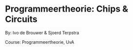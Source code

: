 # Programmeertheorie: Chips & Circuits

By: Ivo de Brouwer & Sjoerd Terpstra

Course: Programmeertheorie, UvA

